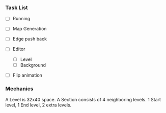 ### Task List

- [ ] Running
- [ ] Map Generation
- [ ] Edge push back

- [ ] Editor
  - [ ] Level
  - [ ] Background

- [ ] Flip animation

### Mechanics

A Level is 32x40 space.
A Section consists of 4 neighboring levels.
1 Start level, 1 End level, 2 extra levels.
